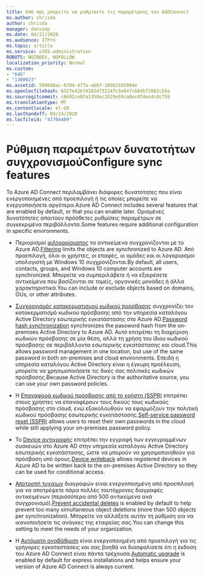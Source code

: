 ```yaml
---
title: 646 πώς μπορείτε να ρυθμίσετε τις παραμέτρους του AADConnect
ms.author: chrisda
author: chrisda
manager: dansimp
ms.date: 04/21/2020
ms.audience: ITPro
ms.topic: article
ms.service: o365-administration
ROBOTS: NOINDEX, NOFOLLOW
localization_priority: Normal
ms.custom:
- "646"
- "1300023"
ms.assetid: 599698ac-6709-477a-a66f-169b3165064e
ms.openlocfilehash: 6327e42b74283d732247c9a847c68db72082c56a
ms.sourcegitcommit: c6692ce0fa1358ec3529e59ca0ecdfdea4cdc759
ms.translationtype: MT
ms.contentlocale: el-GR
ms.lasthandoff: 09/14/2020
ms.locfileid: "47704489"
---
```

# <a name="configure-sync-features"></a><span data-ttu-id="638a0-102">Ρύθμιση παραμέτρων δυνατοτήτων συγχρονισμού</span><span class="sxs-lookup"><span data-stu-id="638a0-102">Configure sync features</span></span>

<span data-ttu-id="638a0-103">Το Azure AD Connect περιλαμβάνει διάφορες δυνατότητες που είναι ενεργοποιημένες από προεπιλογή ή τις οποίες μπορείτε να ενεργοποιήσετε αργότερα.</span><span class="sxs-lookup"><span data-stu-id="638a0-103">Azure AD Connect includes several features that are enabled by default, or that you can enable later.</span></span> <span data-ttu-id="638a0-104">Ορισμένες δυνατότητες απαιτούν πρόσθετες ρυθμίσεις παραμέτρων σε συγκεκριμένα περιβάλλοντα.</span><span class="sxs-lookup"><span data-stu-id="638a0-104">Some features require additional configuration in specific environments.</span></span>

- <span data-ttu-id="638a0-105">Περιορισμοί [φιλτραρίσματος](https://docs.microsoft.com/azure/active-directory/connect/active-directory-aadconnectsync-configure-filtering) τα αντικείμενα συγχρονίζονται με το Azure AD.</span><span class="sxs-lookup"><span data-stu-id="638a0-105">[Filtering](https://docs.microsoft.com/azure/active-directory/connect/active-directory-aadconnectsync-configure-filtering) limits the objects are synchronized to Azure AD.</span></span> <span data-ttu-id="638a0-106">Από προεπιλογή, όλοι οι χρήστες, οι επαφές, οι ομάδες και οι λογαριασμοί υπολογιστή με Windows 10 συγχρονίζονται.</span><span class="sxs-lookup"><span data-stu-id="638a0-106">By default, all users, contacts, groups, and Windows 10 computer accounts are synchronized.</span></span> <span data-ttu-id="638a0-107">Μπορείτε να συμπεριλάβετε ή να εξαιρέσετε αντικείμενα που βασίζονται σε τομείς, οργανικές μονάδες ή άλλα χαρακτηριστικά.</span><span class="sxs-lookup"><span data-stu-id="638a0-107">You can include or exclude objects based on domains, OUs, or other attributes.</span></span>

- <span data-ttu-id="638a0-108">[Συγχρονισμός κατακερματισμού κωδικού πρόσβασης](https://docs.microsoft.com/azure/active-directory/connect/active-directory-aadconnectsync-implement-password-hash-synchronization) συγχρονίζει τον κατακερματισμό κωδικού πρόσβασης από την υπηρεσία καταλόγου Active Directory εσωτερικής εγκατάστασης στο Azure AD.</span><span class="sxs-lookup"><span data-stu-id="638a0-108">[Password hash synchronization](https://docs.microsoft.com/azure/active-directory/connect/active-directory-aadconnectsync-implement-password-hash-synchronization) synchronizes the password hash from the on-premises Active Directory to Azure AD.</span></span> <span data-ttu-id="638a0-109">Αυτό επιτρέπει τη διαχείριση κωδικών πρόσβασης σε μία θέση, αλλά τη χρήση του ίδιου κωδικού πρόσβασης σε περιβάλλοντα εσωτερικής εγκατάστασης και cloud.</span><span class="sxs-lookup"><span data-stu-id="638a0-109">This allows password management in one location, but use of the same password in both on-premises and cloud environments.</span></span> <span data-ttu-id="638a0-110">Επειδή η υπηρεσία καταλόγου Active Directory είναι η έγκυρη προέλευση, μπορείτε να χρησιμοποιήσετε τις δικές σας πολιτικές κωδικών πρόσβασης.</span><span class="sxs-lookup"><span data-stu-id="638a0-110">Because Active Directory is the authoritative source, you can use your own password policies.</span></span>

- <span data-ttu-id="638a0-111">Η [Επαναφορά κωδικού πρόσβασης από το χρήστη (SSPR)](https://docs.microsoft.com/azure/active-directory/authentication/quickstart-sspr) επιτρέπει στους χρήστες να επαναφέρουν τους δικούς τους κωδικούς πρόσβασης στο cloud, ενώ εξακολουθούν να εφαρμόζουν την πολιτική κωδικού πρόσβασης εσωτερικής εγκατάστασης.</span><span class="sxs-lookup"><span data-stu-id="638a0-111">[Self-service password reset (SSPR)](https://docs.microsoft.com/azure/active-directory/authentication/quickstart-sspr) allows users to reset their own passwords in the cloud while still applying your on-premises password policy.</span></span>

- <span data-ttu-id="638a0-112">Το [Device αντιγραφής](https://docs.microsoft.com/azure/active-directory/connect/active-directory-aadconnect-feature-device-writeback) επιτρέπει την εγγραφή των εγγεγραμμένων συσκευών στο Azure AD στην υπηρεσία καταλόγου Active Directory εσωτερικής εγκατάστασης, ώστε να μπορούν να χρησιμοποιηθούν για πρόσβαση υπό όρους.</span><span class="sxs-lookup"><span data-stu-id="638a0-112">[Device writeback](https://docs.microsoft.com/azure/active-directory/connect/active-directory-aadconnect-feature-device-writeback) allows registered devices in Azure AD to be written back to the on-premises Active Directory so they can be used for conditional access.</span></span>

- <span data-ttu-id="638a0-113">[Αποτροπή τυχαίων](https://docs.microsoft.com/azure/active-directory/connect/active-directory-aadconnectsync-feature-prevent-accidental-deletes) διαγραφών είναι ενεργοποιημένη από προεπιλογή για να αποτρέψετε πάρα πολλές ταυτόχρονες διαγραφές αντικειμένων (περισσότερα από 500 αντικείμενα ανά συγχρονισμό).</span><span class="sxs-lookup"><span data-stu-id="638a0-113">[Prevent accidental deletes](https://docs.microsoft.com/azure/active-directory/connect/active-directory-aadconnectsync-feature-prevent-accidental-deletes) is enabled by default to help prevent too many simultaneous object deletions (more than 500 objects per synchronization).</span></span> <span data-ttu-id="638a0-114">Μπορείτε να αλλάξετε αυτήν τη ρύθμιση για να ικανοποιήσετε τις ανάγκες της εταιρείας σας.</span><span class="sxs-lookup"><span data-stu-id="638a0-114">You can change this setting to meet the needs of your organization.</span></span>

- <span data-ttu-id="638a0-115">Η [Αυτόματη αναβάθμιση](https://docs.microsoft.com/azure/active-directory/connect/active-directory-aadconnect-feature-automatic-upgrade) είναι ενεργοποιημένη από προεπιλογή για τις γρήγορες εγκαταστάσεις και σας βοηθά να διασφαλίσετε ότι η έκδοση του Azure AD Connect είναι πάντα τρέχουσα.</span><span class="sxs-lookup"><span data-stu-id="638a0-115">[Automatic upgrade](https://docs.microsoft.com/azure/active-directory/connect/active-directory-aadconnect-feature-automatic-upgrade) is enabled by default for express installations and helps ensure your version of Azure AD Connect is always current.</span></span>
